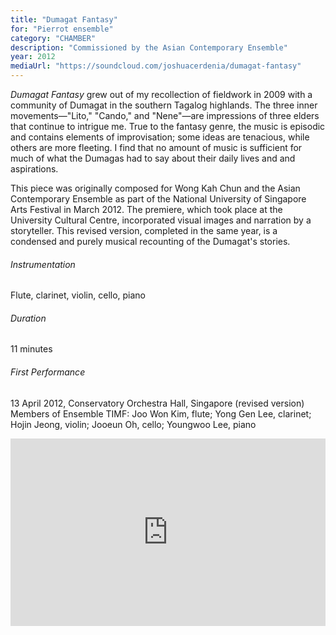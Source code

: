 ```yaml
---
title: "Dumagat Fantasy"
for: "Pierrot ensemble"
category: "CHAMBER"
description: "Commissioned by the Asian Contemporary Ensemble"
year: 2012
mediaUrl: "https://soundcloud.com/joshuacerdenia/dumagat-fantasy"
---
```


_Dumagat Fantasy_ grew out of my recollection of fieldwork in 2009 with a community of Dumagat in the southern Tagalog highlands. The three inner movements—"Lito," "Cando," and "Nene"—are impressions of three elders that continue to intrigue me. True to the fantasy genre, the music is episodic and contains elements of improvisation; some ideas are tenacious, while others are more fleeting. I find that no amount of music is sufficient for much of what the Dumagas had to say about their daily lives and and aspirations.

This piece was originally composed for Wong Kah Chun and the Asian Contemporary Ensemble as part of the National University of Singapore Arts Festival in March 2012. The premiere, which took place at the University Cultural Centre, incorporated visual images and narration by a storyteller. This revised version, completed in the same year, is a condensed and purely musical recounting of the Dumagat's stories.

###### Instrumentation
Flute, clarinet, violin, cello, piano

###### Duration
11 minutes

###### First Performance
13 April 2012, Conservatory Orchestra Hall, Singapore (revised version)\
Members of Ensemble TIMF: Joo Won Kim, flute; Yong Gen Lee, clarinet; Hojin Jeong, violin; Jooeun Oh, cello; Youngwoo Lee, piano

<iframe src="https://w.soundcloud.com/player/?url=https%3A//api.soundcloud.com/tracks/43315110&amp;auto_play=false&amp;hide_related=false&amp;show_comments=false&amp;show_user=true&amp;show_reposts=false&amp;visual=true" width="100%" height="300" frameborder="no" scrolling="no"></iframe>
